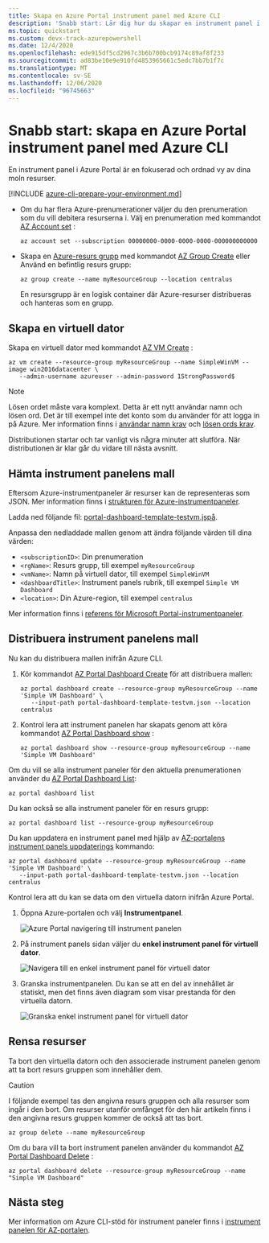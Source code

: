 ```yaml
---
title: Skapa en Azure Portal instrument panel med Azure CLI
description: 'Snabb start: Lär dig hur du skapar en instrument panel i Azure Portal med hjälp av Azure CLI. En instrument panel är en fokuserad och ordnad vy av dina moln resurser.'
ms.topic: quickstart
ms.custom: devx-track-azurepowershell
ms.date: 12/4/2020
ms.openlocfilehash: ede915df5cd2967c3b6b700bcb9174c89af8f233
ms.sourcegitcommit: ad83be10e9e910fd4853965661c5edc7bb7b1f7c
ms.translationtype: MT
ms.contentlocale: sv-SE
ms.lasthandoff: 12/06/2020
ms.locfileid: "96745663"
---
```

# <a name="quickstart-create-an-azure-portal-dashboard-with-azure-cli"></a>Snabb start: skapa en Azure Portal instrument panel med Azure CLI

En instrument panel i Azure Portal är en fokuserad och ordnad vy av dina moln resurser.

[!INCLUDE [azure-cli-prepare-your-environment.md](../../includes/azure-cli-prepare-your-environment.md)]

- Om du har flera Azure-prenumerationer väljer du den prenumeration som du vill debitera resurserna i.
Välj en prenumeration med kommandot [AZ Account set](/cli/azure/account#az_account_set) :

  ```azurecli
  az account set --subscription 00000000-0000-0000-0000-000000000000
  ```

- Skapa en [Azure-resurs grupp](../azure-resource-manager/management/overview.md) med kommandot [AZ Group Create](/cli/azure/group#az_group_create) eller Använd en befintlig resurs grupp:

  ```azurecli
  az group create --name myResourceGroup --location centralus
  ```

   En resursgrupp är en logisk container där Azure-resurser distribueras och hanteras som en grupp.

## <a name="create-a-virtual-machine"></a>Skapa en virtuell dator

Skapa en virtuell dator med kommandot [AZ VM Create](/cli/azure/vm#az_vm_create) :

```azurecli
az vm create --resource-group myResourceGroup --name SimpleWinVM --image win2016datacenter \
   --admin-username azureuser --admin-password 1StrongPassword$
```

> [!Note]
> Lösen ordet måste vara komplext.
> Detta är ett nytt användar namn och lösen ord.
> Det är till exempel inte det konto som du använder för att logga in på Azure.
> Mer information finns i [användar namn krav](../virtual-machines/windows/faq.md#what-are-the-username-requirements-when-creating-a-vm) och [lösen ords krav](../virtual-machines/windows/faq.md#what-are-the-password-requirements-when-creating-a-vm).

Distributionen startar och tar vanligt vis några minuter att slutföra.
När distributionen är klar går du vidare till nästa avsnitt.

## <a name="download-the-dashboard-template"></a>Hämta instrument panelens mall

Eftersom Azure-instrumentpaneler är resurser kan de representeras som JSON.
Mer information finns i [strukturen för Azure-instrumentpaneler](./azure-portal-dashboards-structure.md).

Ladda ned följande fil: [portal-dashboard-template-testvm.jspå](https://raw.githubusercontent.com/Azure/azure-docs-powershell-samples/master/azure-portal/portal-dashboard-template-testvm.json).

Anpassa den nedladdade mallen genom att ändra följande värden till dina värden:

* `<subscriptionID>`: Din prenumeration
* `<rgName>`: Resurs grupp, till exempel `myResourceGroup`
* `<vmName>`: Namn på virtuell dator, till exempel `SimpleWinVM`
* `<dashboardTitle>`: Instrument panels rubrik, till exempel `Simple VM Dashboard`
* `<location>`: Din Azure-region, till exempel `centralus`

Mer information finns i [referens för Microsoft Portal-instrumentpaneler](/azure/templates/microsoft.portal/dashboards).

## <a name="deploy-the-dashboard-template"></a>Distribuera instrument panelens mall

Nu kan du distribuera mallen inifrån Azure CLI.

1. Kör kommandot [AZ Portal Dashboard Create](/cli/azure/ext/portal/portal/dashboard#ext_portal_az_portal_dashboard_create) för att distribuera mallen:

   ```azurecli
   az portal dashboard create --resource-group myResourceGroup --name 'Simple VM Dashboard' \
      --input-path portal-dashboard-template-testvm.json --location centralus
   ```

1. Kontrol lera att instrument panelen har skapats genom att köra kommandot [AZ Portal Dashboard show](/cli/azure/ext/portal/portal/dashboard#ext_portal_az_portal_dashboard_show) :

   ```azurecli
   az portal dashboard show --resource-group myResourceGroup --name 'Simple VM Dashboard'
   ```

Om du vill se alla instrument paneler för den aktuella prenumerationen använder du [AZ Portal Dashboard List](/cli/azure/ext/portal/portal/dashboard#ext_portal_az_portal_dashboard_list):

```azurecli
az portal dashboard list
```

Du kan också se alla instrument paneler för en resurs grupp:

```azurecli
az portal dashboard list --resource-group myResourceGroup
```

Du kan uppdatera en instrument panel med hjälp av [AZ-portalens instrument panels uppdaterings](/cli/azure/ext/portal/portal/dashboard#ext_portal_az_portal_dashboard_update) kommando:

```azurecli
az portal dashboard update --resource-group myResourceGroup --name 'Simple VM Dashboard' \
   --input-path portal-dashboard-template-testvm.json --location centralus
```

Kontrol lera att du kan se data om den virtuella datorn inifrån Azure Portal.

1. Öppna Azure-portalen och välj **Instrumentpanel**.

   ![Azure Portal navigering till instrument panelen](media/quickstart-portal-dashboard-powershell/navigate-to-dashboards.png)

1. På instrument panels sidan väljer du **enkel instrument panel för virtuell dator**.

   ![Navigera till en enkel instrument panel för virtuell dator](media/quickstart-portal-dashboard-powershell/select-simple-vm-dashboard.png)

1. Granska instrumentpanelen. Du kan se att en del av innehållet är statiskt, men det finns även diagram som visar prestanda för den virtuella datorn.

   ![Granska enkel instrument panel för virtuell dator](media/quickstart-portal-dashboard-powershell/review-simple-vm-dashboard.png)

## <a name="clean-up-resources"></a>Rensa resurser

Ta bort den virtuella datorn och den associerade instrument panelen genom att ta bort resurs gruppen som innehåller dem.

> [!CAUTION]
> I följande exempel tas den angivna resurs gruppen och alla resurser som ingår i den bort.
> Om resurser utanför omfånget för den här artikeln finns i den angivna resurs gruppen kommer de också att tas bort.

```azurecli
az group delete --name myResourceGroup
```

Om du bara vill ta bort instrument panelen använder du kommandot [AZ Portal Dashboard Delete](/cli/azure/ext/portal/portal/dashboard#ext_portal_az_portal_dashboard_delete) :

```azurecli
az portal dashboard delete --resource-group myResourceGroup --name "Simple VM Dashboard"
```

## <a name="next-steps"></a>Nästa steg

Mer information om Azure CLI-stöd för instrument paneler finns i [instrument panelen för AZ-portalen](/cli/azure/ext/portal/portal/dashboard).
